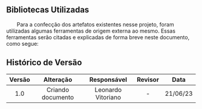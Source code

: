 ## Bibliotecas Utilizadas

&emsp;&emsp;Para a confecção dos artefatos existentes nesse projeto, foram utilizadas algumas ferramentas de origem externa ao mesmo. Essas ferramentas serão citadas e explicadas de forma breve neste documento, como segue:

## Histórico de Versão

| Versão | Alteração |  Responsável  | Revisor | Data  |
| :----: | :-------: | :-----------: | :-----: | :---: |
|  1.0   | Criando documento | Leonardo Vitoriano |  -   | 21/06/23 |
